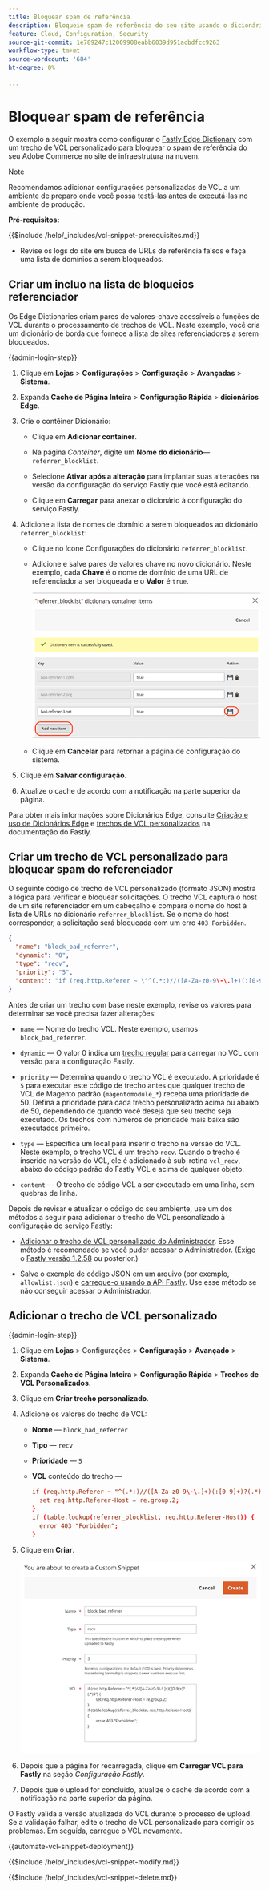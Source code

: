 ```yaml
---
title: Bloquear spam de referência
description: Bloqueie spam de referência do seu site usando o dicionário Fastly Edge e um trecho de VCL personalizado.
feature: Cloud, Configuration, Security
source-git-commit: 1e789247c12009908eabb6039d951acbdfcc9263
workflow-type: tm+mt
source-wordcount: '684'
ht-degree: 0%

---
```


# Bloquear spam de referência

O exemplo a seguir mostra como configurar o [Fastly Edge Dictionary](https://docs.fastly.com/guides/edge-dictionaries/working-with-dictionaries-using-the-api) com um trecho de VCL personalizado para bloquear o spam de referência do seu Adobe Commerce no site de infraestrutura na nuvem.

>[!NOTE]
>
>Recomendamos adicionar configurações personalizadas de VCL a um ambiente de preparo onde você possa testá-las antes de executá-las no ambiente de produção.

**Pré-requisitos:**

{{$include /help/_includes/vcl-snippet-prerequisites.md}}

- Revise os logs do site em busca de URLs de referência falsos e faça uma lista de domínios a serem bloqueados.

## Criar um incluo na lista de bloqueios referenciador

Os Edge Dictionaries criam pares de valores-chave acessíveis a funções de VCL durante o processamento de trechos de VCL. Neste exemplo, você cria um dicionário de borda que fornece a lista de sites referenciadores a serem bloqueados.

{{admin-login-step}}

1. Clique em **Lojas** > **Configurações** > **Configuração** > **Avançadas** > **Sistema**.

1. Expanda **Cache de Página Inteira** > **Configuração Rápida** > **dicionários Edge**.

1. Crie o contêiner Dicionário:

   - Clique em **Adicionar container**.

   - Na página *Contêiner*, digite um **Nome do dicionário**—`referrer_blocklist`.

   - Selecione **Ativar após a alteração** para implantar suas alterações na versão da configuração do serviço Fastly que você está editando.

   - Clique em **Carregar** para anexar o dicionário à configuração do serviço Fastly.

1. Adicione a lista de nomes de domínio a serem bloqueados ao dicionário `referrer_blocklist`:

   - Clique no ícone Configurações do dicionário `referrer_blocklist`.

   - Adicione e salve pares de valores chave no novo dicionário. Neste exemplo, cada **Chave** é o nome de domínio de uma URL de referenciador a ser bloqueada e o **Valor** é `true`.

     ![Adicionar itens incorretos do dicionário do referenciador](../../assets/cdn/fastly-referrer-blocklist-dictionary.png)

   - Clique em **Cancelar** para retornar à página de configuração do sistema.

1. Clique em **Salvar configuração**.

1. Atualize o cache de acordo com a notificação na parte superior da página.

Para obter mais informações sobre Dicionários Edge, consulte [Criação e uso de Dicionários Edge](https://docs.fastly.com/guides/edge-dictionaries/working-with-dictionaries-using-the-api) e [trechos de VCL personalizados](https://docs.fastly.com/guides/edge-dictionaries/working-with-dictionaries-using-the-api#custom-vcl-examples) na documentação do Fastly.

## Criar um trecho de VCL personalizado para bloquear spam do referenciador

O seguinte código de trecho de VCL personalizado (formato JSON) mostra a lógica para verificar e bloquear solicitações. O trecho VCL captura o host de um site referenciador em um cabeçalho e compara o nome do host à lista de URLs no dicionário `referrer_blocklist`. Se o nome do host corresponder, a solicitação será bloqueada com um erro `403 Forbidden`.

```json
{
  "name": "block_bad_referrer",
  "dynamic": "0",
  "type": "recv",
  "priority": "5",
  "content": "if (req.http.Referer ~ \"^(.*:)//([A-Za-z0-9\-\.]+)(:[0-9]+)?(.*)$\") {set req.http.Referer-Host = re.group.2;}if (table.lookup(referrer_blocklist, req.http.Referer-Host)) {error 403 \"Forbidden\";}"
}
```

Antes de criar um trecho com base neste exemplo, revise os valores para determinar se você precisa fazer alterações:

- `name` — Nome do trecho VCL. Neste exemplo, usamos `block_bad_referrer`.

- `dynamic` — O valor 0 indica um [trecho regular](https://docs.fastly.com/en/guides/using-regular-vcl-snippets) para carregar no VCL com versão para a configuração Fastly.

- `priority` — Determina quando o trecho VCL é executado. A prioridade é `5` para executar este código de trecho antes que qualquer trecho de VCL de Magento padrão (`magentomodule_*`) receba uma prioridade de 50. Defina a prioridade para cada trecho personalizado acima ou abaixo de 50, dependendo de quando você deseja que seu trecho seja executado. Os trechos com números de prioridade mais baixa são executados primeiro.

- `type` — Especifica um local para inserir o trecho na versão do VCL. Neste exemplo, o trecho VCL é um trecho `recv`. Quando o trecho é inserido na versão do VCL, ele é adicionado à sub-rotina `vcl_recv`, abaixo do código padrão do Fastly VCL e acima de qualquer objeto.

- `content` — O trecho de código VCL a ser executado em uma linha, sem quebras de linha.

Depois de revisar e atualizar o código do seu ambiente, use um dos métodos a seguir para adicionar o trecho de VCL personalizado à configuração do serviço Fastly:

- [Adicionar o trecho de VCL personalizado do Administrador](#add-the-custom-vcl-snippet). Esse método é recomendado se você puder acessar o Administrador. (Exige o [Fastly versão 1.2.58](fastly-configuration.md#upgrade) ou posterior.)

- Salve o exemplo de código JSON em um arquivo (por exemplo, `allowlist.json`) e [carregue-o usando a API Fastly](fastly-vcl-custom-snippets.md#manage-custom-vcl-snippets-using-the-api). Use esse método se não conseguir acessar o Administrador.

## Adicionar o trecho de VCL personalizado

{{admin-login-step}}

1. Clique em **Lojas** > Configurações > **Configuração** > **Avançado** > **Sistema**.

1. Expanda **Cache de Página Inteira** > **Configuração Rápida** > **Trechos de VCL Personalizados**.

1. Clique em **Criar trecho personalizado**.

1. Adicione os valores do trecho de VCL:

   - **Nome** — `block_bad_referrer`

   - **Tipo** — `recv`

   - **Prioridade** — `5`

   - **VCL** conteúdo do trecho —

     ```conf
     if (req.http.Referer ~ "^(.*:)//([A-Za-z0-9\-\.]+)(:[0-9]+)?(.*)$") {
       set req.http.Referer-Host = re.group.2;  
     }
     if (table.lookup(referrer_blocklist, req.http.Referer-Host)) {
       error 403 "Forbidden";
     }
     ```

1. Clique em **Criar**.

   ![Criar trecho VCL de bloco de referenciador personalizado](/help/assets/cdn/fastly-create-referrer-block-snippet.png)

1. Depois que a página for recarregada, clique em **Carregar VCL para Fastly** na seção *Configuração Fastly*.

1. Depois que o upload for concluído, atualize o cache de acordo com a notificação na parte superior da página.

O Fastly valida a versão atualizada do VCL durante o processo de upload. Se a validação falhar, edite o trecho de VCL personalizado para corrigir os problemas. Em seguida, carregue o VCL novamente.

{{automate-vcl-snippet-deployment}}

{{$include /help/_includes/vcl-snippet-modify.md}}

{{$include /help/_includes/vcl-snippet-delete.md}}

